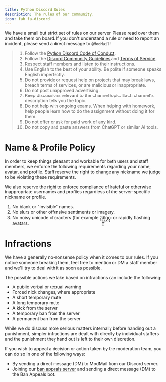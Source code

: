 ```yaml
---
title: Python Discord Rules
description: The rules of our community.
icon: fab fa-discord
---
```

We have a small but strict set of rules on our server. Please read over them and take them on board. If you don't understand a rule or need to report an incident, please send a direct message to <code>@ModMail</code>!

> 1. Follow the [Python Discord Code of Conduct](/pages/code-of-conduct/).
> 2. Follow the [Discord Community Guidelines](https://discordapp.com/guidelines) and [Terms of Service](https://discordapp.com/terms).
> 3. Respect staff members and listen to their instructions.
> 4. Use English to the best of your ability. Be polite if someone speaks English imperfectly.
> 5. Do not provide or request help on projects that may break laws, breach terms of services, or are malicious or inappropriate.
> 6. Do not post unapproved advertising.
> 7. Keep discussions relevant to the channel topic. Each channel's description tells you the topic.
> 8. Do not help with ongoing exams. When helping with homework, help people learn how to do the assignment without doing it for them.
> 9. Do not offer or ask for paid work of any kind.
> 10. Do not copy and paste answers from ChatGPT or similar AI tools.

# Name & Profile Policy

In order to keep things pleasant and workable for both users and staff members, we enforce the following requirements regarding your name, avatar, and profile. Staff reserve the right to change any nickname we judge to be violating these requirements.

We also reserve the right to enforce compliance of hateful or otherwise inappropriate usernames and profiles regardless of the server-specific nickname or profile.
​

1. No blank or "invisible" names.
2. No slurs or other offensive sentiments or imagery.
3. No noisy unicode characters (for example z̯̯͡a̧͎̺̻̝͕̠l̡͓̫̣g̹̲o̡̼̘) or rapidly flashing avatars.


# Infractions

We have a generally no-nonsense policy when it comes to our rules. If you notice someone breaking them, feel free to mention or DM a staff member and we'll try to deal with it as soon as possible.

The possible actions we take based on infractions can include the following:

* A public verbal or textual warning
* Forced nick changes, where appropriate
* A short temporary mute
* A long temporary mute
* A kick from the server
* A temporary ban from the server
* A permanent ban from the server

While we do discuss more serious matters internally before handing out a punishment, simpler infractions are dealt with directly by individual staffers and the punishment they hand out is left to their own discretion.

If you wish to appeal a decision or action taken by the moderation team, you can do so in one of the following ways:

* By sending a direct message (DM) to ModMail from our Discord server.
* Joining our [ban appeals server](https://discord.gg/WXrCJxWBnm) and sending a direct message (DM) to the Ban Appeals bot.
